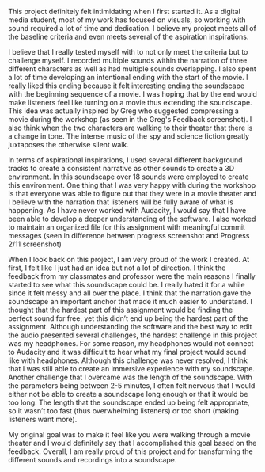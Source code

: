 This project definitely felt intimidating when I first started it. As a digital media student, most of my work has focused on visuals, so working with sound required a lot of time and dedication. I believe my project meets all of the baseline criteria and even meets several of the aspiration inspirations.

I believe that I really tested myself with to not only meet the criteria but to challenge myself. I recorded multiple sounds within the narration of three different characters as well as had multiple sounds overlapping. I also spent a lot of time developing an intentional ending with the start of the movie. I really liked this ending because it felt interesting ending the soundscape with the beginning sequence of a movie. I was hoping that by the end would make listeners feel like turning on a movie thus extending the soundscape. This idea was actually inspired by Greg who suggested compressing a movie during the workshop (as seen in the Greg's Feedback screenshot). I also think when the two characters are walking to their theater that there is a change in tone. The intense music of the spy and science fiction greatly juxtaposes the otherwise silent walk.


In terms of aspirational inspirations, I used several different background tracks to create a consistent narrative as other sounds to create a 3D environment. In this soundscape over 18 sounds were employed to create this environment. One thing that I was very happy with during the workshop is that everyone was able to figure out that they were in a movie theater and I believe with the narration that listeners will be fully aware of what is happening. As I have never worked with Audacity, I would say that I have been able to develop a deeper understanding of the software. I also worked to maintain an organized file for this assignment with meaningful commit messages (seen in difference between progress screenshot and Progress 2/11 screenshot)

When I look back on this project, I am very proud of the work I created. At first, I felt like I just had an idea but not a lot of direction. I think the feedback from my classmates and professor were the main reasons I finally started to see what this soundscape could be. I really hated it for a while since it felt messy and all over the place. I think that the narration gave the soundscape an important anchor that made it much easier to understand. I thought that the hardest part of this assignment would be finding the perfect sound for free, yet this didn’t end up being the hardest part of the assignment. Although understanding the software and the best way to edit the audio presented several challenges, the hardest challenge in this project was my headphones. For some reason, my headphones would not connect to Audacity and it was difficult to hear what my final project would sound like with headphones. Although this challenge was never resolved, I think that I was still able to create an immersive experience with my soundscape. Another challenge that I overcame was the length of the soundscape. With the parameters being between 2-5 minutes, I often felt nervous that I would either not be able to create a soundscape long enough or that it would be too long. The length that the soundscape ended up being felt appropriate, so it wasn’t too fast (thus overwhelming listeners) or too short (making listeners want more).

My original goal was to make it feel like you were walking through a movie theater and I would definitely say that I accomplished this goal based on the feedback. Overall, I am really proud of this project and for transforming the different sounds and recordings into a soundscape.
